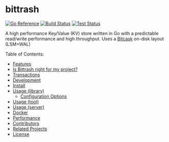 # bittrash

[![Go Reference](https://pkg.go.dev/badge/go.mills.io/bitcask/v2.svg)]()
[![Build Status](https://git.mills.io/prologic/bitcask/actions/workflows/build.yml/badge.svg)]()
[![Test Status](https://git.mills.io/prologic/bitcask/actions/workflows/test.yml/badge.svg)]()

A high performance Key/Value (KV) store written in Go with a predictable read/write performance and high throughput. Uses a [Bitcask](https://en.wikipedia.org/wiki/Bitcask) on-disk layout (LSM+WAL)

Table of Contents:

<!--toc-->
* [Features](#features)
* [Is Bittrash right for my project?](#is-bittrash-right-for-my-project)
* [Transactions](#transactions)
* [Development](#development)
* [Install](#install)
* [Usage (library)](#usage-library)
    * [Configuration Options](#configuration-options)
* [Usage (tool)](#usage-tool)
* [Usage (server)](#usage-server)
* [Docker](#docker)
* [Performance](#performance)
* [Contributors](#contributors)
* [Related Projects](#related-projects)
* [License](#license)
<!-- tocstop -->
